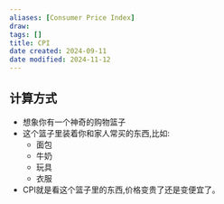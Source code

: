 ```yaml
---
aliases: [Consumer Price Index]
draw: 
tags: []
title: CPI
date created: 2024-09-11
date modified: 2024-11-12
---
```


## 计算方式

- 想象你有一个神奇的购物篮子
- 这个篮子里装着你和家人常买的东西,比如:
    - 面包
    - 牛奶
    - 玩具
    - 衣服
- CPI就是看这个篮子里的东西,价格变贵了还是变便宜了。
